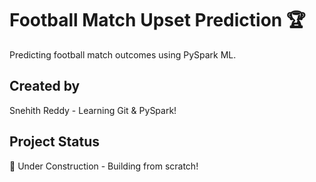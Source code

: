# Football Match Upset Prediction 🏆

Predicting football match outcomes using PySpark ML.

## Created by
Snehith Reddy - Learning Git & PySpark!

## Project Status
🚧 Under Construction - Building from scratch!
